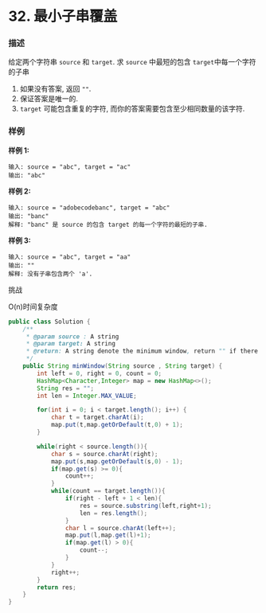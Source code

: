 # 32. 最小子串覆盖

### **描述**

给定两个字符串 `source` 和 `target`. 求 `source` 中最短的包含 `target`中每一个字符的子串

1. 如果没有答案, 返回 `""`.
2. 保证答案是唯一的.
3. `target` 可能包含重复的字符, 而你的答案需要包含至少相同数量的该字符.

### **样例**

**样例 1:**

```
输入: source = "abc", target = "ac"
输出: "abc"
```

**样例 2:**

```
输入: source = "adobecodebanc", target = "abc"
输出: "banc"
解释: "banc" 是 source 的包含 target 的每一个字符的最短的子串.
```

**样例 3:**

```
输入: source = "abc", target = "aa"
输出: ""
解释: 没有子串包含两个 'a'.
```

挑战

O(n)时间复杂度

~~~java
public class Solution {
    /**
     * @param source : A string
     * @param target: A string
     * @return: A string denote the minimum window, return "" if there is no such a string
     */
    public String minWindow(String source , String target) {
        int left = 0, right = 0, count = 0;
        HashMap<Character,Integer> map = new HashMap<>();
        String res = "";
        int len = Integer.MAX_VALUE;

        for(int i = 0; i < target.length(); i++) {
            char t = target.charAt(i);
            map.put(t,map.getOrDefault(t,0) + 1);
        }

        while(right < source.length()){
            char s = source.charAt(right);
            map.put(s,map.getOrDefault(s,0) - 1);
            if(map.get(s) >= 0){
                count++;
            }
            while(count == target.length()){
                if(right - left + 1 < len){
                    res = source.substring(left,right+1);
                    len = res.length();
                }
                char l = source.charAt(left++);
                map.put(l,map.get(l)+1);
                if(map.get(l) > 0){
                    count--;
                }
            }
            right++;
        }
        return res;
    }
}
~~~

